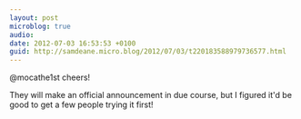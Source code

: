 ```yaml
---
layout: post
microblog: true
audio: 
date: 2012-07-03 16:53:53 +0100
guid: http://samdeane.micro.blog/2012/07/03/t220183588979736577.html
---
```

@mocathe1st cheers!

They will make an official announcement in due course, but I figured it'd be good to get a few people trying it first!

